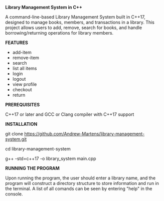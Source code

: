 **Library Management System in C++**

A command-line-based Library Management System built in C++17, designed to manage books, members, and transactions in a library. This project allows users to add, remove, search for books, and handle borrowing/returning operations for library members.


**FEATURES**
 - add-item
 - remove-item
 - search
 - list all items
 - login
 - logout
 - view profile
 - checkout
 - return

**PREREQUISITES**

C++17 or later and GCC or Clang compiler with C++17 support

**INSTALLATION**

git clone https://github.com/Andrew-Martens/library-management-system.git

cd library-management-system

g++ -std=c++17 -o library_system main.cpp

**RUNNING THE PROGRAM**

Upon running the program, the user should enter a library name, and the program will construct a directory structure to store information and run in the terminal. A list of all comands can be seen by entering "help" in the console.

